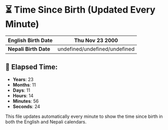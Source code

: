 # ⏳ Time Since Birth (Updated Every Minute)

| **English Birth Date** | Thu Nov 23 2000 |
|------------------------|-------------------------------------|
| **Nepali Birth Date**  | undefined/undefined/undefined                  |

## 📅 Elapsed Time:

- **Years**: 23
- **Months**: 11
- **Days**: 11
- **Hours**: 14
- **Minutes**: 56
- **Seconds**: 24

This file updates automatically every minute to show the time since birth in both the English and Nepali calendars.